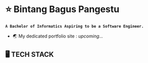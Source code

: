 # ⭐ Bintang Bagus Pangestu
**`A Bachelor of Informatics Aspiring to be a Software Engineer.`**  

* 🌏 My dedicated portfolio site : *upcoming...*

## 🖥️ TECH STACK
